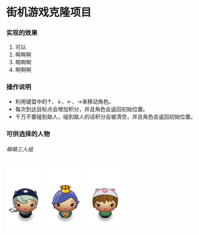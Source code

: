 
# 街机游戏克隆项目


### 实现的效果
1. 可以
2. 啊啊啊
3. 啊啊啊
4. 啊啊啊

### 操作说明
* 利用键盘中的↑、↓、←、→来移动角色。
* 每次到达目标点会增加积分，并且角色会返回初始位置。
* 千万不要碰到敌人，碰到敌人的话积分会被清空，并且角色会返回初始位置。

### 可供选择的人物
###### 萌萌三人组
![1](images/char-horn-girl.png)
![2](images/char-princess-girl.png)
![3](images/char-cat-girl.png)
